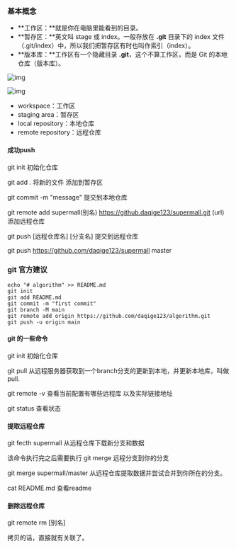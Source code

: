 ### 基本概念

- **工作区：**就是你在电脑里能看到的目录。
- **暂存区：**英文叫 stage 或 index。一般存放在 **.git** 目录下的 index 文件（.git/index）中，所以我们把暂存区有时也叫作索引（index）。
- **版本库：**工作区有一个隐藏目录 **.git**，这个不算工作区，而是 Git 的本地仓库（版本库）。



![img](https://www.runoob.com/wp-content/uploads/2015/02/1352126739_7909.jpg)



![img](https://www.runoob.com/wp-content/uploads/2015/02/git-command.jpg)

- workspace：工作区
- staging area：暂存区
- local repository：本地仓库
- remote repository：远程仓库

#### 成功push

git init  初始化仓库

git add .  将新的文件 添加到暂存区

git commit  -m "message"    提交到本地仓库    

git remote add  supermall(别名)  https://github.daqige123/supermall.git  (url)     添加远程仓库

git push [远程仓库名]  [分支名]  提交到远程仓库 

git push https://github.com/daqige123/supermall master



### git 官方建议

```
echo "# algorithm" >> README.md
git init
git add README.md
git commit -m "first commit"
git branch -M main
git remote add origin https://github.com/daqige123/algorithm.git
git push -u origin main
```



#### git 的一些命令

git init 初始化仓库 

git pull    从远程服务器获取到一个branch分支的更新到本地，并更新本地库，叫做pull.

git remote  -v 查看当前配置有哪些远程库 以及实际链接地址

git status  查看状态

#### 提取远程仓库

git fecth supermall 从远程仓库下载新分支和数据

该命令执行完之后需要执行 git merge 远程分支到你的分支

git merge  supermall/master  从远程仓库提取数据并尝试合并到你所在的分支。

cat README.md 查看readme

#### 删除远程仓库

git remote rm [别名]





拷贝的话，直接就有关联了。



